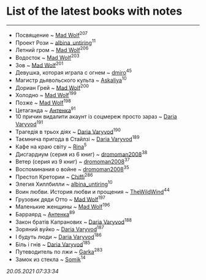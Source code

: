 # List of the latest books with notes
---

* Посвящение ~ [Mad Wolf](users/947/94738840-vkontakte)<sup>207</sup>
* Проект Рози ~ [albina_untiring](users/257/2579695-vkontakte)<sup>11</sup>
* Летний гром ~ [Mad Wolf](users/947/94738840-vkontakte)<sup>206</sup>
* Водосток ~ [Mad Wolf](users/947/94738840-vkontakte)<sup>203</sup>
* Зов ~ [Mad Wolf](users/947/94738840-vkontakte)<sup>201</sup>
* Девушка, которая играла с огнем ~ [dmiro](users/571/5714115-vkontakte)<sup>45</sup>
* Магистр дьявольского культа ~ [Askaliya](users/326/326783541-vkontakte)<sup>10</sup>
* Дориан Грей ~ [Mad Wolf](users/947/94738840-vkontakte)<sup>200</sup>
* Холодно ~ [Mad Wolf](users/947/94738840-vkontakte)<sup>199</sup>
* Позже ~ [Mad Wolf](users/947/94738840-vkontakte)<sup>198</sup>
* Цетаганда ~ [Антенка](users/118/118158645037334943900-google)<sup>91</sup>
* 10 причин видалити акаунт із соцмереж просто зараз ~ [Daria Varyvod](users/829/829893410524253-facebook)<sup>191</sup>
* Трагедія в трьох діях ~ [Daria Varyvod](users/829/829893410524253-facebook)<sup>190</sup>
* Таємнича пригода в Стайлзі ~ [Daria Varyvod](users/829/829893410524253-facebook)<sup>189</sup>
* Кафе на краю світу ~ [Rina](users/102/102857111133378678801-google)<sup>5</sup>
* Дисгардиум (серия из 6 книг) ~ [dromoman2008](users/444/44461886-yandex)<sup>38</sup>
* Ветер (серия из 9 книг) ~ [dromoman2008](users/444/44461886-yandex)<sup>37</sup>
* Воспоминания о войне ~ [dromoman2008](users/444/44461886-yandex)<sup>35</sup>
* Престол Кретории ~ [Chiffi](users/105/105831994080785626680-google)<sup>286</sup>
* Элегия Хиллбилли ~ [albina_untiring](users/257/2579695-vkontakte)<sup>10</sup>
* Воин любви. История любви и прощения ~ [TheWildWind](users/262/262062207519652-facebook)<sup>44</sup>
* Грузовик дяди Отто ~ [Mad Wolf](users/947/94738840-vkontakte)<sup>197</sup>
* Маленькие женщины ~ [Mad Wolf](users/947/94738840-vkontakte)<sup>196</sup>
* Барраярд ~ [Антенка](users/118/118158645037334943900-google)<sup>89</sup>
* Закон братів Капранових ~ [Daria Varyvod](users/829/829893410524253-facebook)<sup>188</sup>
* Зоряний вуйко ~ [Daria Varyvod](users/829/829893410524253-facebook)<sup>187</sup>
* І будуть люди ~ [Daria Varyvod](users/829/829893410524253-facebook)<sup>186</sup>
* Біль і гнів ~ [Daria Varyvod](users/829/829893410524253-facebook)<sup>185</sup>
* Путеводитель по лжи ~ [Garka](users/115/115753719718250012620-google)<sup>283</sup>
* Замок из стекла ~ [Somik](users/100/100006761945842-facebook)<sup>14</sup>


_20.05.2021 07:33:34_
